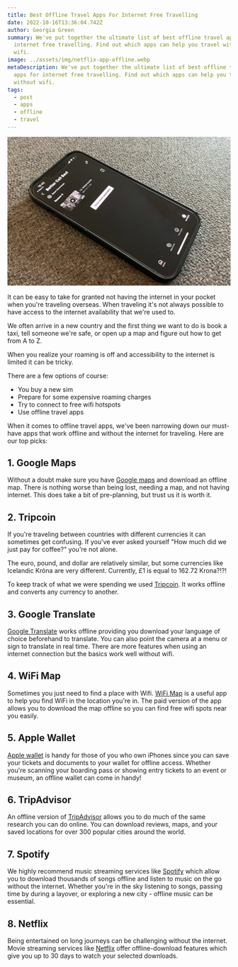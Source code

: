 ```yaml
---
title: Best Offline Travel Apps For Internet Free Travelling
date: 2022-10-16T13:36:04.742Z
author: Georgia Green
summary: We've put together the ultimate list of best offline travel apps for
  internet free travelling. Find out which apps can help you travel without
  wifi.
image: ../assets/img/netflix-app-offline.webp
metaDescription: We've put together the ultimate list of best offline travel
  apps for internet free travelling. Find out which apps can help you travel
  without wifi.
tags:
  - post
  - apps
  - offline
  - travel
---
```

![Offline Travel Apps](/src/assets/img/netflix-app-offline.webp "Offline Travel Apps")

It can be easy to take for granted not having the internet in your pocket when you're traveling overseas. When traveling it's not always possible to have access to the internet availability that we're used to.

We often arrive in a new country and the first thing we want to do is book a taxi, tell someone we're safe, or open up a map and figure out how to get from A to Z.

When you realize your roaming is off and accessibility to the internet is limited it can be tricky.

There are a few options of course:

* You buy a new sim
* Prepare for some expensive roaming charges
* Try to connect to free wifi hotspots
* Use offline travel apps

When it comes to offline travel apps, we've been narrowing down our must-have apps that work offline and without the internet for traveling. Here are our top picks:

## 1. Google Maps

Without a doubt make sure you have [Google maps](https://apps.apple.com/us/app/google-maps/id585027354) and download an offline map. There is nothing worse than being lost, needing a map, and not having internet. This does take a bit of pre-planning, but trust us it is worth it.

## 2. Tripcoin

If you're traveling between countries with different currencies it can sometimes get confusing. If you've ever asked yourself "How much did we just pay for coffee?" you're not alone.

The euro, pound, and dollar are relatively similar, but some currencies like Icelandic Króna are very different. Currently, £1 is equal to 162.72 Krona?!?!

To keep track of what we were spending we used [Tripcoin](https://apps.apple.com/us/app/tripcoin-travel-budget/id896518806). It works offline and converts any currency to another.

## 3. Google Translate

[Google Translate](https://apps.apple.com/gb/app/google-translate/id414706506) works offline providing you download your language of choice beforehand to translate. You can also point the camera at a menu or sign to translate in real time. There are more features when using an internet connection but the basics work well without wifi.

## 4. WiFi Map

Sometimes you just need to find a place with Wifi. [WiFi Map](https://www.wifimap.io/) is a useful app to help you find WiFi in the location you're in. The paid version of the app allows you to download the map offline so you can find free wifi spots near you easily.

## 5. Apple Wallet

[Apple wallet](https://support.apple.com/en-gb/HT204003) is handy for those of you who own iPhones since you can save your tickets and documents to your wallet for offline access. Whether you're scanning your boarding pass or showing entry tickets to an event or museum, an offline wallet can come in handy!

## 6. TripAdvisor

An offline version of [TripAdvisor](https://apps.apple.com/gb/app/tripadvisor-plan-book-trips/id284876795) allows you to do much of the same research you can do online. You can download reviews, maps, and your saved locations for over 300 popular cities around the world.

## 7. Spotify

We highly recommend music streaming services like [Spotify](https://www.spotify.com/us/download/other/) which allow you to download thousands of songs offline and listen to music on the go without the internet. Whether you're in the sky listening to songs, passing time by during a layover, or exploring a new city - offline music can be essential.

## 8. Netflix

Being entertained on long journeys can be challenging without the internet. Movie streaming services like [Netflix](https://www.netflix.com/app) offer offline-download features which give you up to 30 days to watch your selected downloads.